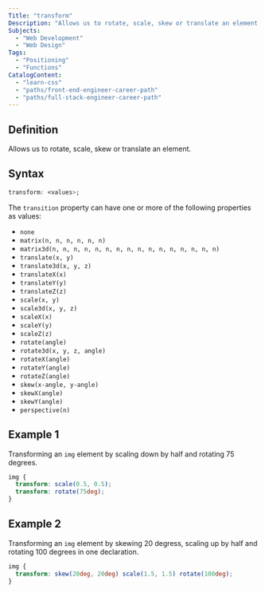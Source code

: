 ```yaml
---
Title: "transform"
Description: "Allows us to rotate, scale, skew or translate an element."
Subjects:
  - "Web Development"
  - "Web Design"
Tags:
  - "Positioning"
  - "Functions"
CatalogContent:
  - "learn-css"
  - "paths/front-end-engineer-career-path"
  - "paths/full-stack-engineer-career-path"
---
```


## Definition 

Allows us to rotate, scale, skew or translate an element.

## Syntax

```css
transform: <values>; 
```

The `transition` property can have one or more of the following properties as values:

- `none`
- `matrix(n, n, n, n, n, n)`
- `matrix3d(n, n, n, n, n, n, n, n, n, n, n, n, n, n, n, n)`
- `translate(x, y)`
- `translate3d(x, y, z)`
- `translateX(x)`
- `translateY(y)`
- `translateZ(z)`
- `scale(x, y)`
- `scale3d(x, y, z)`
- `scaleX(x)`
- `scaleY(y)`
- `scaleZ(z)`
- `rotate(angle)`
- `rotate3d(x, y, z, angle)`
- `rotateX(angle)`
- `rotateY(angle)`
- `rotateZ(angle)`
- `skew(x-angle, y-angle)`
- `skewX(angle)`
- `skewY(angle)`
- `perspective(n)`


## Example 1

Transforming an `img` element by scaling down by half and rotating 75 degrees.

```css
img {
  transform: scale(0.5, 0.5);
  transform: rotate(75deg);  
}
```

## Example 2

Transforming an `img` element by skewing 20 degress, scaling up by half and rotating 100 degrees in one declaration.

```css
img {
  transform: skew(20deg, 20deg) scale(1.5, 1.5) rotate(100deg);
}
```

